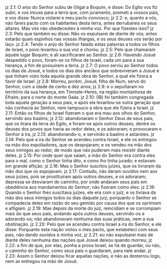 jz 2.1: O anjo do Senhor subiu de Gilgal a Boquim, e disse: Do Egito vos fiz subir, e vos trouxe para a terra que, com juramento, prometi a vossos pais, e vos disse: Nunca violarei e meu pacto convosco;
jz 2.2: e, quanto a vós, não fareis pacto com os habitantes desta terra, antes derrubareis os seus altares. Mas vós não obedecestes à minha voz. Por que fizestes isso?
jz 2.3: Pelo que também eu disse: Não os expulsarei de diante de vós; antes estarão quais espinhos nas vossas ilhargas, e os seus deuses vos serão por laço.
jz 2.4: Tendo o anjo do Senhor falado estas palavras a todos os filhos de Israel, o povo levantou a sua voz e chorou.
jz 2.5: Pelo que chamaram àquele lugar Boquim; e ali sacrificaram ao Senhor.
jz 2.6: Havendo Josué despedido o povo, foram-se os filhos de Israel, cada um para a sua herança, a fim de possuírem a terra.
jz 2.7: O povo serviu ao Senhor todos os dias de Josué, e todos os dias dos anciãos que sobreviveram a Josué e que tinham visto toda aquela grande obra do Senhor, a qual ele fizera a favor de Israel.
jz 2.8: Morreu, porém, Josué, filho de Num, servo do Senhor, com a idade de cento e dez anos;
jz 2.9: e o sepultaram no território da sua herança, em Timnate-Heres, na região montanhosa de Efraim, para o norte do monte Gaás.
jz 2.10: (IB) foi também congregada toda aquela geração a seus pais, e após ela levantou-se outra geração que não conhecia ao Senhor, nem tampouco a obra que ele fizera a Israel.
jz 2.11: Então os filhos de Israel fizeram o que era mau aos olhos do Senhor, servindo aos baalins;
jz 2.12: abandonaram o Senhor Deus de seus pais, que os tirara da terra do Egito, e foram-se após outros deuses, dentre os deuses dos povos que havia ao redor deles, e os adoraram; e provocaram o Senhor à ira,
jz 2.13: abandonando-o, e servindo a baalins e astarotes.
jz 2.14: Pelo que a ira do Senhor se acendeu contra Israel, e ele os entregou na mão dos espoliadores, que os despojaram; e os vendeu na mão dos seus inimigos ao redor, de modo que não puderam mais resistir diante deles.
jz 2.15: Por onde quer que saíam, a mão do Senhor era contra eles para o mal, como o Senhor tinha dito, e como lho tinha jurado; e estavam em grande aflição.
jz 2.16: Mas o Senhor suscitou juízes, que os livraram da mão dos que os espojavam.
jz 2.17: Contudo, não deram ouvidos nem aos seus juízes, pois se prostituíram após outros deuses, e os adoraram; depressa se desviaram do caminho, por onde andaram seus pais em obediência aos mandamentos do Senhor; não fizeram como eles.
jz 2.18: Quando o Senhor lhes suscitava juízes, ele era com o juiz, e os livrava da mão dos seus inimigos todos os dias daquele juiz; porquanto o Senhor se compadecia deles em razão do seu gemido por causa dos que os oprimiam e afligiam.
jz 2.19: Mas depois da morte do juiz, reincidiam e se corrompiam mais do que seus pais, andando após outros deuses, servindo-os e adorando-os; não abandonavam nenhuma das suas práticas, nem a sua obstinação.
jz 2.20: Pelo que se acendeu contra Israel a ira do Senhor, e ele disse: Porquanto esta nação violou o meu pacto, que estabeleci com seus pais, não dando ouvidos à minha voz,
jz 2.21: eu não expulsarei mais de diante deles nenhuma das nações que Josué deixou quando morreu;
jz 2.22: a fim de que, por elas, ponha a prova Israel, se há de guardar, ou não, o caminho do Senhor, como seus pais o guardaram, para nele andar.
jz 2.23: Assim o Senhor deixou ficar aquelas nações, e não as desterrou logo, nem as entregou na mão de Josué.
